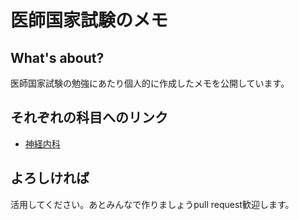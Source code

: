 # 医師国家試験のメモ

## What's about?
医師国家試験の勉強にあたり個人的に作成したメモを公開しています。

## それぞれの科目へのリンク
* [神経内科](/sub/neurology.md)

## よろしければ
活用してください。あとみんなで作りましょうpull request歓迎します。
